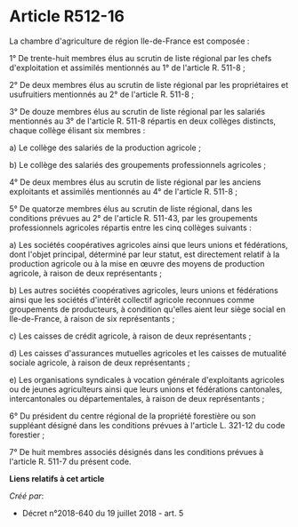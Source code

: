 # Article R512-16

La chambre d'agriculture de région Ile-de-France est composée :

1° De trente-huit membres élus au scrutin de liste régional par les chefs d'exploitation et assimilés mentionnés au 1° de
l'article R. 511-8 ;

2° De deux membres élus au scrutin de liste régional par les propriétaires et usufruitiers mentionnés au 2° de l'article R.
511-8 ;

3° De douze membres élus au scrutin de liste régional par les salariés mentionnés au 3° de l'article R. 511-8 répartis en
deux collèges distincts, chaque collège élisant six membres :

a) Le collège des salariés de la production agricole ;

b) Le collège des salariés des groupements professionnels agricoles ;

4° De deux membres élus au scrutin de liste régional par les anciens exploitants et assimilés mentionnés au 4° de l'article
R. 511-8 ;

5° De quatorze membres élus au scrutin de liste régional, dans les conditions prévues au 2° de l'article R. 511-43, par les
groupements professionnels agricoles répartis entre les cinq collèges suivants :

a) Les sociétés coopératives agricoles ainsi que leurs unions et fédérations, dont l'objet principal, déterminé par leur
statut, est directement relatif à la production agricole ou à la mise en œuvre des moyens de production agricole, à raison de
deux représentants ;

b) Les autres sociétés coopératives agricoles, leurs unions et fédérations ainsi que les sociétés d'intérêt collectif
agricole reconnues comme groupements de producteurs, à condition qu'elles aient leur siège social en Ile-de-France, à raison
de six représentants ;

c) Les caisses de crédit agricole, à raison de deux représentants ;

d) Les caisses d'assurances mutuelles agricoles et les caisses de mutualité sociale agricole, à raison de deux
représentants ;

e) Les organisations syndicales à vocation générale d'exploitants agricoles ou de jeunes agriculteurs ainsi que leurs unions
et fédérations cantonales, intercantonales ou départementales, à raison de deux représentants ;

6° Du président du centre régional de la propriété forestière ou son suppléant désigné dans les conditions prévues à
l'article L. 321-12 du code forestier ;

7° De huit membres associés désignés dans les conditions prévues à l'article R. 511-7 du présent code.

**Liens relatifs à cet article**

_Créé par_:

  - Décret n°2018-640 du 19 juillet 2018 - art. 5
